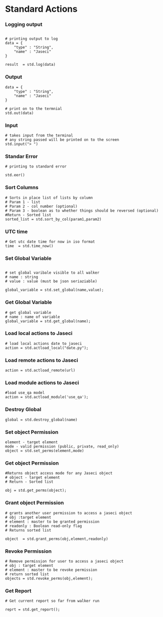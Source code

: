 # Standard Actions

### Logging output
```jac 

# printing output to log
data = {
    "type" : "String",
    "name" : "Jaseci"
}

result  = std.log(data)

```
### Output
```jac 
data = {
    "type" : "String",
    "name" : "Jaseci"
}

# print on to the termnial
std.out(data)

```
### Input 
```jac 
# takes input from the terminal 
# any string passed will be printed on to the screen
std.input("> ")
```
### Standar Error
```jac 
# printing to standard error

std.eer()

```
### Sort Columns
```jac 
# Sorts in place list of lists by column
# Param 1 - list
# Param 2 - col number (optional)
# Param 3 - boolean as to whether things should be reversed (optional)
#Return - Sorted list
sorted_list = std.sort_by_col(param1,param2)

```
### UTC time
```jac 
# Get utc date time for now in iso format
time  = std.time_now()

```
### Set Global Variable
```jac 

# set global varibale visible to all walker
# name : string
# value : value (must be json seriaziable)

global_variable = std.set_global(name,value);

```
### Get Global Variable
```jac 
# get global variable
# name : name of variable
global_variable = std.get_global(name);

```
### Load local actions to Jaseci
```jac 
# load local actions date to jaseci
action = std.actload_local("date.py");

```

### Load remote actions to Jaseci
```jac
action = std.actload_remote(url)

```
### Load module actions to Jaseci
```jac
#load use_qa model
action = std.actload_module('use_qa');
```
### Destroy Global
```jac 
global = std.destroy_global(name)
```

### Set object Permission
```jac 
element - target element
mode - valid permission (public, private, read_only)
object = std.set_perms(element,mode)
```

### Get object Permission

```jac
#Returns object access mode for any Jaseci object
# object - target element
# Return - Sorted list

obj = std.get_perms(object);
```

###  Grant object Permission

```jac
# grants another user permission to access a jaseci object
# obj :target element
# element : master to be granted permission
# readonly : Boolean read-only flag
# Returns sorted list

object  = std.grant_perms(obj,element,readonly)
```
### Revoke Permission
```jac 
# Remove permission for user to access a jaseci object
# obj : target element
# element : master to be revoke permission
# return sorted list
objects = std.revoke_perms(obj,element);
```

### Get Report
```jac 
# Get current report so far from walker run

reprt = std.get_report();

```
